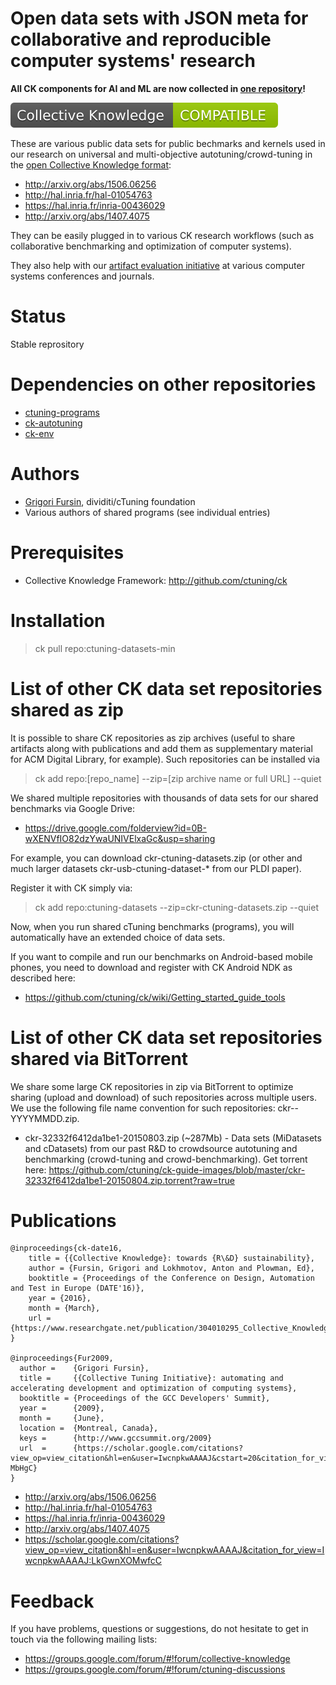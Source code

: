 Open data sets with JSON meta for collaborative and reproducible computer systems' research
===========================================================================================

**All CK components for AI and ML are now collected in [one repository](https://github.com/ctuning/ai)!**

[![compatibility](https://github.com/ctuning/ck-guide-images/blob/master/ck-compatible.svg)](https://github.com/ctuning/ck)

These are various public data sets for public bechmarks and kernels used
in our research on universal and multi-objective autotuning/crowd-tuning
in the [open Collective Knowledge format](http://cKnowledge.org):

* http://arxiv.org/abs/1506.06256
* http://hal.inria.fr/hal-01054763
* https://hal.inria.fr/inria-00436029
* http://arxiv.org/abs/1407.4075

They can be easily plugged in to various CK research workflows
(such as collaborative benchmarking and optimization of computer systems).

They also help with our [artifact evaluation initiative](http://cTuning.org/ae) 
at various computer systems conferences and journals.

Status
======
Stable reprository

Dependencies on other repositories
==================================
* [ctuning-programs](https://github.com/ctuning/ctuning-programs)
* [ck-autotuning](https://github.com/ctuning/ck-autotuning)
* [ck-env](https://github.com/ctuning/ck-env)

Authors
=======

* [Grigori Fursin](http://fursin.net/research.html), dividiti/cTuning foundation
* Various authors of shared programs (see individual entries)

Prerequisites
=============
* Collective Knowledge Framework: http://github.com/ctuning/ck

Installation
============

> ck pull repo:ctuning-datasets-min

List of other CK data set repositories shared as zip
====================================================

It is possible to share CK repositories as zip archives (useful to share artifacts along with publications and add them as supplementary material for ACM Digital Library, for example). Such repositories can be installed via

> ck add repo:[repo_name] --zip=[zip archive name or full URL] --quiet

We shared multiple repositories with thousands of data sets for our shared benchmarks via Google Drive:

* https://drive.google.com/folderview?id=0B-wXENVfIO82dzYwaUNIVElxaGc&usp=sharing 

For example, you can download ckr-ctuning-datasets.zip 
(or other and much larger datasets ckr-usb-ctuning-dataset-* from our PLDI paper).

Register it with CK simply via:

> ck add repo:ctuning-datasets --zip=ckr-ctuning-datasets.zip --quiet

Now, when you run shared cTuning benchmarks (programs), 
you will automatically have an extended choice of data sets.

If you want to compile and run our benchmarks on Android-based mobile phones,
you need to download and register with CK Android NDK as described here:
* https://github.com/ctuning/ck/wiki/Getting_started_guide_tools

List of other CK data set repositories shared via BitTorrent
============================================================

We share some large CK repositories in zip via BitTorrent to optimize sharing (upload and download) of such repositories across multiple users. We use the following file name convention for such repositories: ckr-<repo></repo>-YYYYMMDD.zip.

* ckr-32332f6412da1be1-20150803.zip (~287Mb) - Data sets (MiDatasets and cDatasets) from our past R&D to crowdsource autotuning and benchmarking (crowd-tuning and crowd-benchmarking). Get torrent here: https://github.com/ctuning/ck-guide-images/blob/master/ckr-32332f6412da1be1-20150804.zip.torrent?raw=true

Publications
============

```
@inproceedings{ck-date16,
    title = {{Collective Knowledge}: towards {R\&D} sustainability},
    author = {Fursin, Grigori and Lokhmotov, Anton and Plowman, Ed},
    booktitle = {Proceedings of the Conference on Design, Automation and Test in Europe (DATE'16)},
    year = {2016},
    month = {March},
    url = {https://www.researchgate.net/publication/304010295_Collective_Knowledge_Towards_RD_Sustainability}
}

@inproceedings{Fur2009,
  author =    {Grigori Fursin},
  title =     {{Collective Tuning Initiative}: automating and accelerating development and optimization of computing systems},
  booktitle = {Proceedings of the GCC Developers' Summit},
  year =      {2009},
  month =     {June},
  location =  {Montreal, Canada},
  keys =      {http://www.gccsummit.org/2009}
  url  =      {https://scholar.google.com/citations?view_op=view_citation&hl=en&user=IwcnpkwAAAAJ&cstart=20&citation_for_view=IwcnpkwAAAAJ:8k81kl-MbHgC}
}
```

* http://arxiv.org/abs/1506.06256
* http://hal.inria.fr/hal-01054763
* https://hal.inria.fr/inria-00436029
* http://arxiv.org/abs/1407.4075
* https://scholar.google.com/citations?view_op=view_citation&hl=en&user=IwcnpkwAAAAJ&citation_for_view=IwcnpkwAAAAJ:LkGwnXOMwfcC

Feedback
========

If you have problems, questions or suggestions, do not hesitate to get in touch
via the following mailing lists:
* https://groups.google.com/forum/#!forum/collective-knowledge
* https://groups.google.com/forum/#!forum/ctuning-discussions
